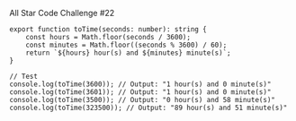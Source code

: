 All Star Code Challenge #22

    export function toTime(seconds: number): string {
        const hours = Math.floor(seconds / 3600);
        const minutes = Math.floor((seconds % 3600) / 60);
        return `${hours} hour(s) and ${minutes} minute(s)`;
    }
    
    // Test
    console.log(toTime(3600)); // Output: "1 hour(s) and 0 minute(s)"
    console.log(toTime(3601)); // Output: "1 hour(s) and 0 minute(s)"
    console.log(toTime(3500)); // Output: "0 hour(s) and 58 minute(s)"
    console.log(toTime(323500)); // Output: "89 hour(s) and 51 minute(s)"
